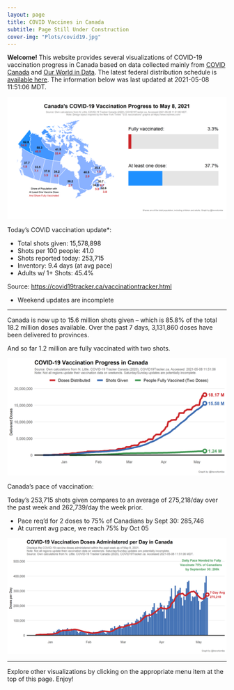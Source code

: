 ```yaml
---
layout: page
title: COVID Vaccines in Canada
subtitle: Page Still Under Construction
cover-img: "Plots/covid19.jpg"
---
```

**Welcome!** This website provides several visualizations of COVID-19
vaccination progress in Canada based on data collected mainly from
[COVID Canada](https://covid19tracker.ca/vaccinationtracker.html) and
[Our World in Data](https://ourworldindata.org/covid-vaccinations). The
latest federal distribution schedule is [available
here](https://www.canada.ca/en/public-health/services/diseases/2019-novel-coronavirus-infection/prevention-risks/covid-19-vaccine-treatment/vaccine-rollout.html).
The information below was last updated at 2021-05-08 11:51:06 MDT.

![](Plots/plot_main.png)

Today’s COVID vaccination update\*:

-   Total shots given: 15,578,898
-   Shots per 100 people: 41.0
-   Shots reported today: 253,715
-   Inventory: 9.4 days (at avg pace)
-   Adults w/ 1+ Shots: 45.4%

Source:
<a href="https://covid19tracker.ca/vaccinationtracker.html" class="uri">https://covid19tracker.ca/vaccinationtracker.html</a>

-   Weekend updates are incomplete

------------------------------------------------------------------------

Canada is now up to 15.6 million shots given – which is 85.8% of the
total 18.2 million doses available. Over the past 7 days, 3,131,860
doses have been delivered to provinces.

And so far 1.2 million are fully vaccinated with two shots.

![](Plots/plot_total.png)

Canada’s pace of vaccination:

Today’s 253,715 shots given compares to an average of 275,218/day over
the past week and 262,739/day the week prior.

-   Pace req’d for 2 doses to 75% of Canadians by Sept 30: 285,746
-   At current avg pace, we reach 75% by Oct 05

![](Plots/pace_national.png)

------------------------------------------------------------------------

Explore other visualizations by clicking on the appropriate menu item at
the top of this page. Enjoy!
